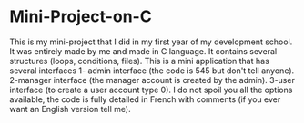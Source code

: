 # Mini-Project-on-C
This is my mini-project that I did in my first year of my development school. 
It was entirely made by me and made in C language. 
It contains several structures (loops, conditions, files). 
This is a mini application that has several interfaces 
1- admin interface (the code is 545 but don't tell anyone). 
2-manager interface (the manager account is created by the admin). 
3-user interface (to create a user account type 0). 
I do not spoil you all the options available, the code is fully detailed in French with comments (if you ever want an English version tell me).
